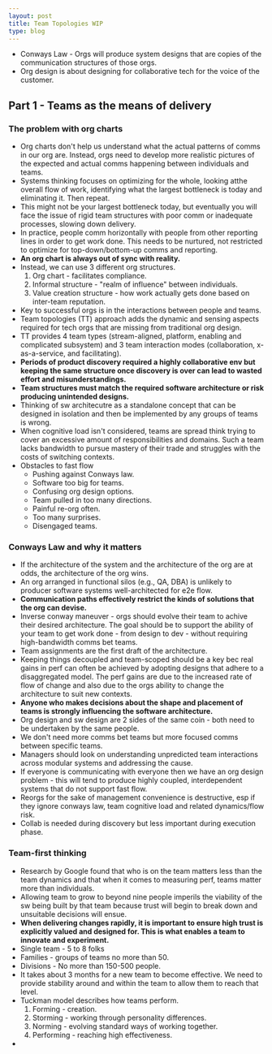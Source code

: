 ```yaml
---
layout: post
title: Team Topologies WIP
type: blog
---
```


* Conways Law - Orgs will produce system designs that are copies of the communication structures of those orgs.
* Org design is about designing for collaborative tech for the voice of the customer.

## Part 1 - Teams as the means of delivery
### The problem with org charts
* Org charts don't help us understand what the actual patterns of comms in our org are. Instead, orgs need to develop more realistic pictures of the expected and actual comms happening between individuals and teams.
* Systems thinking focuses on optimizing for the whole, looking atthe overall flow of work, identifying what the largest bottleneck is today and eliminating it. Then repeat.
* This might not be your largest bottleneck today, but eventually you will face the issue of rigid team structures with poor comm or inadequate processes, slowing down delivery.
* In practice, people comm horizontally with people from other reporting lines in order to get work done. This needs to be nurtured, not restricted to optimize for top-down/bottom-up comms and reporting.
* **An org chart is always out of sync with reality.**
* Instead, we can use 3 different org structures.
  1. Org chart - facilitates compliance.
  2. Informal structure - "realm of influence" between individuals.
  3. Value creation structure - how work actually gets done based on inter-team reputation.
* Key to successful orgs is in the interactions between people and teams.
* Team topologies (TT) approach adds the dynamic and sensing aspects required for tech orgs that are missing from traditional org design.
* TT provides 4 team types (stream-aligned, platform, enabling and complicated subsystem) and 3 team interaction modes (collaboration, x-as-a-service, and facilitating).
* **Periods of product discovery required a highly collaborative env but keeping the same structure once discovery is over can lead to wasted effort and misunderstandings.**
* **Team structures must match the required software architecture or risk producing unintended designs.**
* Thinking of sw architecutre as a standalone concept that can be designed in isolation and then be implemented by any groups of teams is wrong.
* When cognitive load isn't considered, teams are spread think trying to cover an excessive amount of responsibilities and domains. Such a team lacks bandwidth to pursue mastery of their trade and struggles with the costs of switching contexts.
* Obstacles to fast flow
  * Pushing against Conways law.
  * Software too big for teams.
  * Confusing org design options.
  * Team pulled in too many directions.
  * Painful re-org often.
  * Too many surprises.
  * Disengaged teams.

### Conways Law and why it matters
* If the architecture of the system and the architecture of the org are at odds, the architecture of the org wins.
* An org arranged in functional silos (e.g., QA, DBA) is unlikely to producer software systems well-architected for e2e flow.
* **Communication paths effectively restrict the kinds of solutions that the org can devise.**
* Inverse conway maneuver - orgs should evolve their team to achive their desired architecture. The goal should be to support the ability of your team to get work done - from design to dev - without requiring high-bandwidth comms bet teams.
* Team assignments are the first draft of the architecture.
* Keeping things decoupled and team-scoped should be a key bec real gains in perf can often be achieved by adopting designs that adhere to a disaggregated model. The perf gains are due to the increased rate of flow of change and also due to the orgs ability to change the architecture to suit new contexts.
* **Anyone who makes decisions about the shape and placement of teams is strongly influencing the software architecture.**
* Org design and sw design are 2 sides of the same coin - both need to be undertaken by the same people.
* We don't need more comms bet teams but more focused comms between specific teams.
* Managers should look on understanding unpredicted team interactions across modular systems and addressing the cause.
* If everyone is communicating with everyone then we have an org design problem - this will tend to produce highly coupled, interdependent systems that do not support fast flow.
* Reorgs for the sake of management convenience is destructive, esp if they ignore conways law, team cognitive load and related dynamics/flow risk.
* Collab is needed during discovery but less important during execution phase.

### Team-first thinking
* Research by Google found that who is on the team matters less than the team dynamics and that when it comes to measuring perf, teams matter more than individuals.
* Allowing team to grow to beyond nine people imperils the viability of the sw being built by that team because trust will begin to break down and unsuitable decisions will ensue.
* **When delivering changes rapidly, it is important to ensure high trust is explicitly valued and designed for. This is what enables a team to innovate and experiment.**
* Single team - 5 to 8 folks
* Families - groups of teams no more than 50.
* Divisions - No more than 150-500 people.
* It takes about 3 months for a new team to become effective. We need to provide stability around and within the team to allow them to reach that level.
* Tuckman model describes how teams perform.
  1. Forming - creation.
  2. Storming - working through personality differences.
  3. Norming - evolving standard ways of working together.
  4. Performing - reaching high effectiveness.
* 











